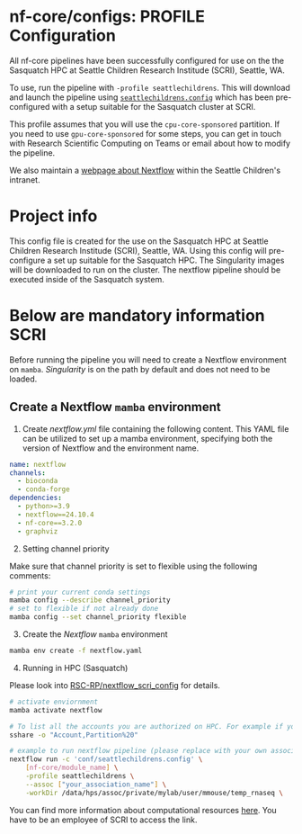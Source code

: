 # nf-core/configs: PROFILE Configuration

All nf-core pipelines have been successfully configured for use on the the Sasquatch HPC at Seattle Children Research Institude (SCRI), Seattle, WA.

To use, run the pipeline with `-profile seattlechildrens`. This will download and launch the pipeline using [`seattlechildrens.config`](../conf/seattlechildrens.config) which has been pre-configured with a setup suitable for the Sasquatch cluster at SCRI.

This profile assumes that you will use the `cpu-core-sponsored` partition.  If you need to use `gpu-core-sponsored` for some steps, you can get in touch with Research Scientific Computing on Teams or email about how to modify the pipeline.

We also maintain a [webpage about Nextflow](http://gonzo/hpcGuide/Nextflow.html) within the Seattle Children's intranet.

# Project info

This config file is created for the use on the Sasquatch HPC at Seattle Children Research Institude (SCRI), Seattle, WA. Using this config will pre-configure a set up suitable for the Sasquatch HPC. The Singularity images will be downloaded to run on the cluster. The nextflow pipeline should be executed inside of the Sasquatch system.

# Below are mandatory information SCRI

Before running the pipeline you will need to create a Nextflow environment on `mamba`. _Singularity_ is on the path by default and does not need to be loaded.

## Create a Nextflow `mamba` environment

1. Create _nextflow.yml_ file containing the following content. This YAML file can be utilized to set up a mamba environment, specifying both the version of Nextflow and the environment name.

```yaml
name: nextflow
channels:
  - bioconda
  - conda-forge
dependencies:
  - python>=3.9
  - nextflow==24.10.4
  - nf-core==3.2.0
  - graphviz
```

2. Setting channel priority

Make sure that channel priority is set to flexible using the following comments:

```bash
# print your current conda settings
mamba config --describe channel_priority
# set to flexible if not already done
mamba config --set channel_priority flexible
```

3. Create the _Nextflow_ `mamba` environment

```bash
mamba env create -f nextflow.yaml
```

4. Running in HPC (Sasquatch)

Please look into [RSC-RP/nextflow_scri_config](https://github.com/RSC-RP/nextflow_scri_config) for details.

```bash
# activate enviornment
mamba activate nextflow

# To list all the accounts you are authorized on HPC. For example if you have an account cpu-mylab-sponsored, your association is "mylab".
sshare -o "Account,Partition%20"

# example to run nextflow pipeline (please replace with your own association, module, and temp directory)
nextflow run -c 'conf/seattlechildrens.config' \
    [nf-core/module_name] \
    -profile seattlechildrens \
    --assoc ["your_association_name"] \
    -workDir /data/hps/assoc/private/mylab/user/mmouse/temp_rnaseq \
```

You can find more information about computational resources [here](https:#child.seattlechildrens.org/research/center_support_services/research_informatics/research_scientific_computing/high_performance_computing_core/). You have to be an employee of SCRI to access the link.

